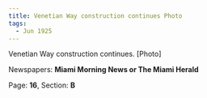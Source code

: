 ```yaml
---  
title: Venetian Way construction continues Photo  
tags:  
  - Jun 1925  
---  
```

  
Venetian Way construction continues. [Photo]  
  
Newspapers: **Miami Morning News or The Miami Herald**  
  
Page: **16**, Section: **B** 
